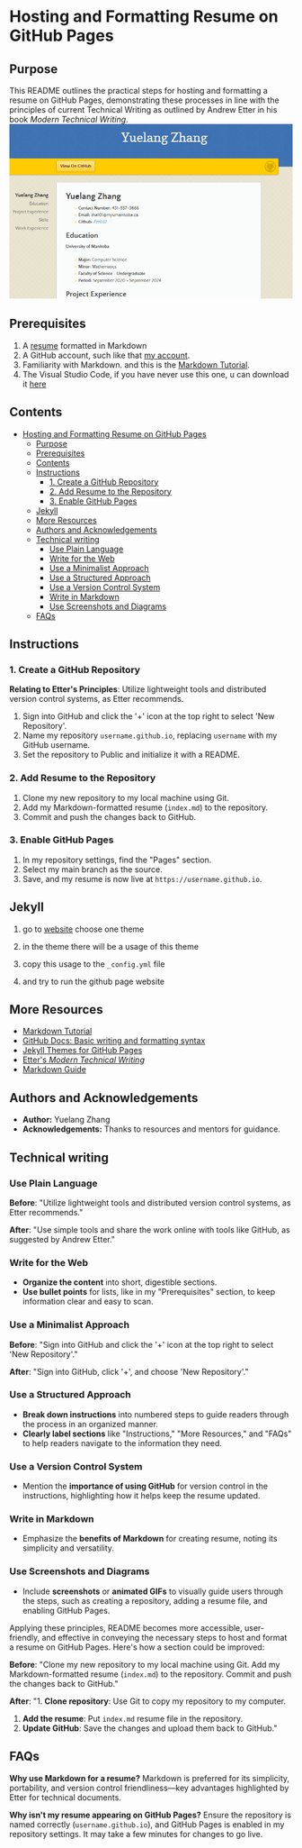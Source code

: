 # Hosting and Formatting Resume on GitHub Pages

## Purpose

This README outlines the practical steps for hosting and formatting a resume on GitHub Pages, demonstrating these processes in line with the principles of current Technical Writing as outlined by Andrew Etter in his book *Modern Technical Writing*.
![resume](GIF/resume.gif)

## Prerequisites

1. A [resume](https://github.com/Zzz032/zzz032.github.io/blob/main/index.md) formatted in Markdown 
2. A GitHub account, such like that [my account](https://github.com/Zzz032).
3. Familiarity with Markdown. and this is the [Markdown Tutorial](https://www.markdowntutorial.com/).
4. The Visual Studio Code, if you have never use this one, u can download it [here](https://code.visualstudio.com/)


## Contents
- [Hosting and Formatting Resume on GitHub Pages](#hosting-and-formatting-resume-on-github-pages)
  - [Purpose](#purpose)
  - [Prerequisites](#prerequisites)
  - [Contents](#contents)
  - [Instructions](#instructions)
    - [1. Create a GitHub Repository](#1-create-a-github-repository)
    - [2. Add Resume to the Repository](#2-add-resume-to-the-repository)
    - [3. Enable GitHub Pages](#3-enable-github-pages)
  - [Jekyll](#jekyll)
  - [More Resources](#more-resources)
  - [Authors and Acknowledgements](#authors-and-acknowledgements)
  - [Technical writing](#technical-writing)
    - [Use Plain Language](#use-plain-language)
    - [Write for the Web](#write-for-the-web)
    - [Use a Minimalist Approach](#use-a-minimalist-approach)
    - [Use a Structured Approach](#use-a-structured-approach)
    - [Use a Version Control System](#use-a-version-control-system)
    - [Write in Markdown](#write-in-markdown)
    - [Use Screenshots and Diagrams](#use-screenshots-and-diagrams)
  - [FAQs](#faqs)


## Instructions

### 1. Create a GitHub Repository

**Relating to Etter's Principles**: Utilize lightweight tools and distributed version control systems, as Etter recommends.

1. Sign into GitHub and click the '+' icon at the top right to select 'New Repository'.
2. Name my repository `username.github.io`, replacing `username` with my GitHub username.
3. Set the repository to Public and initialize it with a README.


### 2. Add Resume to the Repository

1. Clone my new repository to my local machine using Git.
2. Add my Markdown-formatted resume (`index.md`) to the repository.
3. Commit and push the changes back to GitHub.

### 3. Enable GitHub Pages

1. In my repository settings, find the "Pages" section.
2. Select my main branch as the source.
3. Save, and my resume is now live at `https://username.github.io`.


## Jekyll

1. go to [website](https://pages.github.com/themes/) choose one theme
   
2. in the theme there will be a usage of this theme
   
3. copy this usage to the `_config.yml` file
   
4. and try to run the github page website 


## More Resources

- [Markdown Tutorial](https://www.markdowntutorial.com/)
- [GitHub Docs: Basic writing and formatting syntax](https://docs.github.com/en/get-started/writing-on-github/getting-started-with-writing-and-formatting-on-github/basic-writing-and-formatting-syntax)
- [Jekyll Themes for GitHub Pages](https://pages.github.com/themes/)
- [Etter's *Modern Technical Writing*](https://www.amazon.com/Modern-Technical-Writing-Introduction-Documentation-ebook/dp/B01A2QL9SS)
- [Markdown Guide](https://www.markdownguide.org/getting-started/)

## Authors and Acknowledgements

- **Author:** Yuelang Zhang
- **Acknowledgements:** Thanks to resources and mentors for guidance.

## Technical writing

### Use Plain Language

**Before**: "Utilize lightweight tools and distributed version control systems, as Etter recommends."

**After**: "Use simple tools and share the work online with tools like GitHub, as suggested by Andrew Etter."

### Write for the Web

- **Organize the content** into short, digestible sections.
- **Use bullet points** for lists, like in my "Prerequisites" section, to keep information clear and easy to scan.

### Use a Minimalist Approach

**Before**: "Sign into GitHub and click the '+' icon at the top right to select 'New Repository'."

**After**: "Sign into GitHub, click '+', and choose 'New Repository'."

### Use a Structured Approach

- **Break down instructions** into numbered steps to guide readers through the process in an organized manner.
- **Clearly label sections** like "Instructions," "More Resources," and "FAQs" to help readers navigate to the information they need.

### Use a Version Control System

- Mention the **importance of using GitHub** for version control in the instructions, highlighting how it helps keep the resume updated.

### Write in Markdown

- Emphasize the **benefits of Markdown** for creating resume, noting its simplicity and versatility.

### Use Screenshots and Diagrams

- Include **screenshots** or **animated GIFs** to visually guide users through the steps, such as creating a repository, adding a resume file, and enabling GitHub Pages.

Applying these principles, README becomes more accessible, user-friendly, and effective in conveying the necessary steps to host and format a resume on GitHub Pages. Here's how a section could be improved:

**Before**: 
"Clone my new repository to my local machine using Git. Add my Markdown-formatted resume (`index.md`) to the repository. Commit and push the changes back to GitHub."

**After**: 
"1. **Clone repository**: Use Git to copy my repository to my computer. 
1. **Add the resume**: Put `index.md` resume file in the repository.
2. **Update GitHub**: Save the changes and upload them back to GitHub."

## FAQs

**Why use Markdown for a resume?**
Markdown is preferred for its simplicity, portability, and version control friendliness—key advantages highlighted by Etter for technical documents.

**Why isn't my resume appearing on GitHub Pages?**
Ensure the repository is named correctly (`username.github.io`), and GitHub Pages is enabled in my repository settings. It may take a few minutes for changes to go live.
